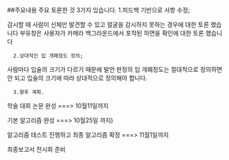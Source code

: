 ##주요내용
    주요 토론한 것 3가지 있습니다.  1.피드백 기반으로 사항 수정;

  감시할 때 사람이 신체만 발견할 수 있고 얼굴을 감시하지 못하는 경우에 대한 토론 했습니다
  부유창은 사용자가 카메라 백그라운드에서 포착된 하면을 확인에 대한 토론 했습니다

      2.상대적인 입 개폐정도 정의;

  사람마다 입술의 크기가 다르기 때문에 발언 판정의 입 개폐정도는 절대적으로  정의하면 안 되고 입술의 크기에 따라 상대적으로 정의해야 합니다.

      3.향후 계획.

  학술 대회 논문 완성 ===> 10월11일까지

  기본 알고리즘 완성 ===> 10월25일 까지)

  알고리즘 테스트 진행하고 최종 알고리즘 확정 ===> 11월1일까지 

  최종보고서 전시회 준비
